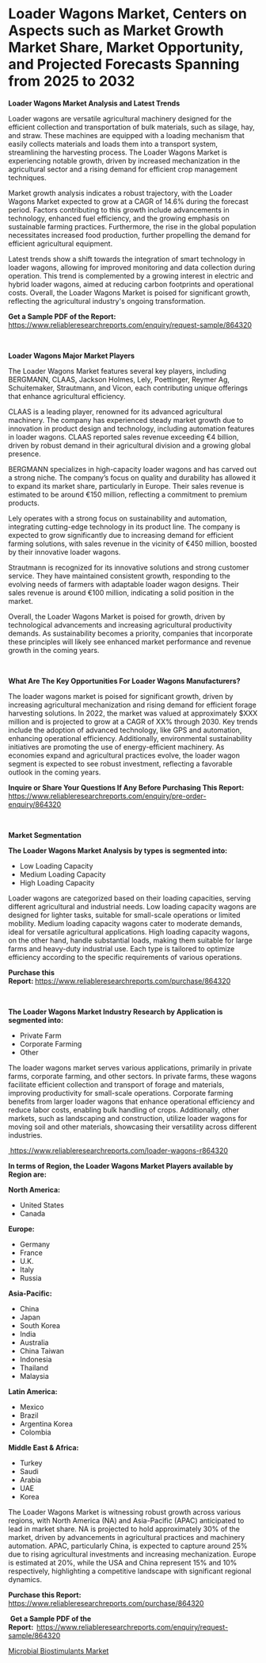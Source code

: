 <p><h1>Loader Wagons Market, Centers on Aspects such as Market Growth Market Share, Market Opportunity, and Projected Forecasts Spanning from 2025 to 2032</h1></p><p><strong>Loader Wagons Market Analysis and Latest Trends</strong></p>
<p><p>Loader wagons are versatile agricultural machinery designed for the efficient collection and transportation of bulk materials, such as silage, hay, and straw. These machines are equipped with a loading mechanism that easily collects materials and loads them into a transport system, streamlining the harvesting process. The Loader Wagons Market is experiencing notable growth, driven by increased mechanization in the agricultural sector and a rising demand for efficient crop management techniques.</p><p>Market growth analysis indicates a robust trajectory, with the Loader Wagons Market expected to grow at a CAGR of 14.6% during the forecast period. Factors contributing to this growth include advancements in technology, enhanced fuel efficiency, and the growing emphasis on sustainable farming practices. Furthermore, the rise in the global population necessitates increased food production, further propelling the demand for efficient agricultural equipment.</p><p>Latest trends show a shift towards the integration of smart technology in loader wagons, allowing for improved monitoring and data collection during operation. This trend is complemented by a growing interest in electric and hybrid loader wagons, aimed at reducing carbon footprints and operational costs. Overall, the Loader Wagons Market is poised for significant growth, reflecting the agricultural industry's ongoing transformation.</p></p>
<p><strong>Get a Sample PDF of the Report:&nbsp;</strong> <a href="https://www.reliableresearchreports.com/enquiry/request-sample/864320?utm_campaign=3250&utm_medium=2&utm_source=Github&utm_content=ia&utm_term=30032025&utm_id=loader-wagons">https://www.reliableresearchreports.com/enquiry/request-sample/864320</a></p>
<p>&nbsp;</p>
<p><strong>Loader Wagons Major Market Players</strong></p>
<p><p>The Loader Wagons Market features several key players, including BERGMANN, CLAAS, Jackson Holmes, Lely, Poettinger, Reymer Ag, Schuitemaker, Strautmann, and Vicon, each contributing unique offerings that enhance agricultural efficiency.</p><p>CLAAS is a leading player, renowned for its advanced agricultural machinery. The company has experienced steady market growth due to innovation in product design and technology, including automation features in loader wagons. CLAAS reported sales revenue exceeding €4 billion, driven by robust demand in their agricultural division and a growing global presence.</p><p>BERGMANN specializes in high-capacity loader wagons and has carved out a strong niche. The company’s focus on quality and durability has allowed it to expand its market share, particularly in Europe. Their sales revenue is estimated to be around €150 million, reflecting a commitment to premium products.</p><p>Lely operates with a strong focus on sustainability and automation, integrating cutting-edge technology in its product line. The company is expected to grow significantly due to increasing demand for efficient farming solutions, with sales revenue in the vicinity of €450 million, boosted by their innovative loader wagons.</p><p>Strautmann is recognized for its innovative solutions and strong customer service. They have maintained consistent growth, responding to the evolving needs of farmers with adaptable loader wagon designs. Their sales revenue is around €100 million, indicating a solid position in the market.</p><p>Overall, the Loader Wagons Market is poised for growth, driven by technological advancements and increasing agricultural productivity demands. As sustainability becomes a priority, companies that incorporate these principles will likely see enhanced market performance and revenue growth in the coming years.</p></p>
<p>&nbsp;</p>
<p><strong>What Are The Key Opportunities For Loader Wagons Manufacturers?</strong></p>
<p><p>The loader wagons market is poised for significant growth, driven by increasing agricultural mechanization and rising demand for efficient forage harvesting solutions. In 2022, the market was valued at approximately $XXX million and is projected to grow at a CAGR of XX% through 2030. Key trends include the adoption of advanced technology, like GPS and automation, enhancing operational efficiency. Additionally, environmental sustainability initiatives are promoting the use of energy-efficient machinery. As economies expand and agricultural practices evolve, the loader wagon segment is expected to see robust investment, reflecting a favorable outlook in the coming years.</p></p>
<p><strong>Inquire or Share Your Questions If Any Before Purchasing This Report:</strong> <a href="https://www.reliableresearchreports.com/enquiry/pre-order-enquiry/864320?utm_campaign=3250&utm_medium=2&utm_source=Github&utm_content=ia&utm_term=30032025&utm_id=loader-wagons">https://www.reliableresearchreports.com/enquiry/pre-order-enquiry/864320</a></p>
<p>&nbsp;</p>
<p><strong>Market Segmentation</strong></p>
<p><strong>The Loader Wagons Market Analysis by types is segmented into:</strong></p>
<p><ul><li>Low Loading Capacity</li><li>Medium Loading Capacity</li><li>High Loading Capacity</li></ul></p>
<p><p>Loader wagons are categorized based on their loading capacities, serving different agricultural and industrial needs. Low loading capacity wagons are designed for lighter tasks, suitable for small-scale operations or limited mobility. Medium loading capacity wagons cater to moderate demands, ideal for versatile agricultural applications. High loading capacity wagons, on the other hand, handle substantial loads, making them suitable for large farms and heavy-duty industrial use. Each type is tailored to optimize efficiency according to the specific requirements of various operations.</p></p>
<p><strong>Purchase this Report:&nbsp;</strong><a href="https://www.reliableresearchreports.com/purchase/864320?utm_campaign=3250&utm_medium=2&utm_source=Github&utm_content=ia&utm_term=30032025&utm_id=loader-wagons">https://www.reliableresearchreports.com/purchase/864320</a></p>
<p>&nbsp;</p>
<p><strong>The Loader Wagons Market Industry Research by Application is segmented into:</strong></p>
<p><ul><li>Private Farm</li><li>Corporate Farming</li><li>Other</li></ul></p>
<p><p>The loader wagons market serves various applications, primarily in private farms, corporate farming, and other sectors. In private farms, these wagons facilitate efficient collection and transport of forage and materials, improving productivity for small-scale operations. Corporate farming benefits from larger loader wagons that enhance operational efficiency and reduce labor costs, enabling bulk handling of crops. Additionally, other markets, such as landscaping and construction, utilize loader wagons for moving soil and other materials, showcasing their versatility across different industries.</p></p>
<p><a href="https://www.reliableresearchreports.com/loader-wagons-r864320?utm_campaign=3250&utm_medium=2&utm_source=Github&utm_content=ia&utm_term=30032025&utm_id=loader-wagons">&nbsp;https://www.reliableresearchreports.com/loader-wagons-r864320</a></p>
<p><strong>In terms of Region, the Loader Wagons Market Players available by Region are:</strong></p>
<p>
    <p> <strong> North America: </strong>
        <ul>
            <li>United States</li>
            <li>Canada</li>
        </ul>
        </p> 
    <p> <strong> Europe: </strong>
        <ul>
            <li>Germany</li>
            <li>France</li>
            <li>U.K.</li>
            <li>Italy</li>
            <li>Russia</li>
        </ul>
        </p> 
    <p> <strong> Asia-Pacific: </strong>
        <ul>
            <li>China</li>
            <li>Japan</li>
            <li>South Korea</li>
            <li>India</li>
            <li>Australia</li>
            <li>China Taiwan</li>
            <li>Indonesia</li>
            <li>Thailand</li>
            <li>Malaysia</li>
        </ul>
        </p> 
    <p> <strong> Latin America: </strong>
        <ul>
            <li>Mexico</li>
            <li>Brazil</li>
            <li>Argentina Korea</li>
            <li>Colombia</li>
        </ul>
        </p> 
    <p> <strong> Middle East & Africa: </strong>
        <ul>
            <li>Turkey</li>
            <li>Saudi</li>
            <li>Arabia</li>
            <li>UAE</li>
            <li>Korea</li>
        </ul>
    </p>
    </p>
<p><p>The Loader Wagons Market is witnessing robust growth across various regions, with North America (NA) and Asia-Pacific (APAC) anticipated to lead in market share. NA is projected to hold approximately 30% of the market, driven by advancements in agricultural practices and machinery automation. APAC, particularly China, is expected to capture around 25% due to rising agricultural investments and increasing mechanization. Europe is estimated at 20%, while the USA and China represent 15% and 10% respectively, highlighting a competitive landscape with significant regional dynamics.</p></p>
<p><strong>Purchase this Report: </strong><a href="https://www.reliableresearchreports.com/purchase/864320?utm_campaign=3250&utm_medium=2&utm_source=Github&utm_content=ia&utm_term=30032025&utm_id=loader-wagons">https://www.reliableresearchreports.com/purchase/864320</a></p>
<p>&nbsp;<strong>Get a Sample PDF of the Report:&nbsp;&nbsp;</strong><a href="https://www.reliableresearchreports.com/enquiry/request-sample/864320?utm_campaign=3250&utm_medium=2&utm_source=Github&utm_content=ia&utm_term=30032025&utm_id=loader-wagons">https://www.reliableresearchreports.com/enquiry/request-sample/864320</a></p>
<p><strong></strong></p>
<p><p><a href="https://github.com/alejnaouare/Market-Research-Report-List-1/blob/main/microbial-biostimulants-market.md?utm_campaign=3250&utm_medium=2&utm_source=Github&utm_content=ia&utm_term=30032025&utm_id=loader-wagons">Microbial Biostimulants Market</a></p></p>